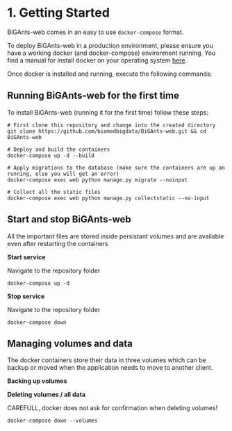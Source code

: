 # 1. Getting Started
BiGAnts-web comes in an easy to use `docker-compose` format.

To deploy BiGAnts-web in a production environment, please ensure you have a working docker (and docker-compose) environment running. 
You find a manual for install docker on your operating system [here](https://docs.docker.com/install/).

Once docker is installed and running, execute the following commands:

## Running BiGAnts-web for the first time
To install BiGAnts-web (running it for the first time) follow these steps:
```shell script
# First clone this repository and change into the created directory
git clone https://github.com/biomedbigdata/BiGAnts-web.git && cd BiGAnts-web

# Deploy and build the containers
docker-compose up -d --build

# Apply migrations to the database (make sure the containers are up an running, else you will get an error)
docker-compose exec web python manage.py migrate --noinput 

# Collect all the static files
docker-compose exec web python manage.py collectstatic --no-input

```

## Start and stop BiGAnts-web
All the important files are stored inside persistant volumes and are available even after restarting the containers

**Start service**

Navigate to the repository folder
```shell script
docker-compose up -d
```

**Stop service**

Navigate to the repository folder

```shell script
docker-compose down
```

## Managing volumes and data
The docker containers store their data in three volumes which can be backup or moved when the application needs to 
move to another client.

**Backing up volumes**

**Deleting volumes / all data**

CAREFULL, docker does not ask for confirmation when deleting volumes!
```shell script
docker-compose down --volumes
```
